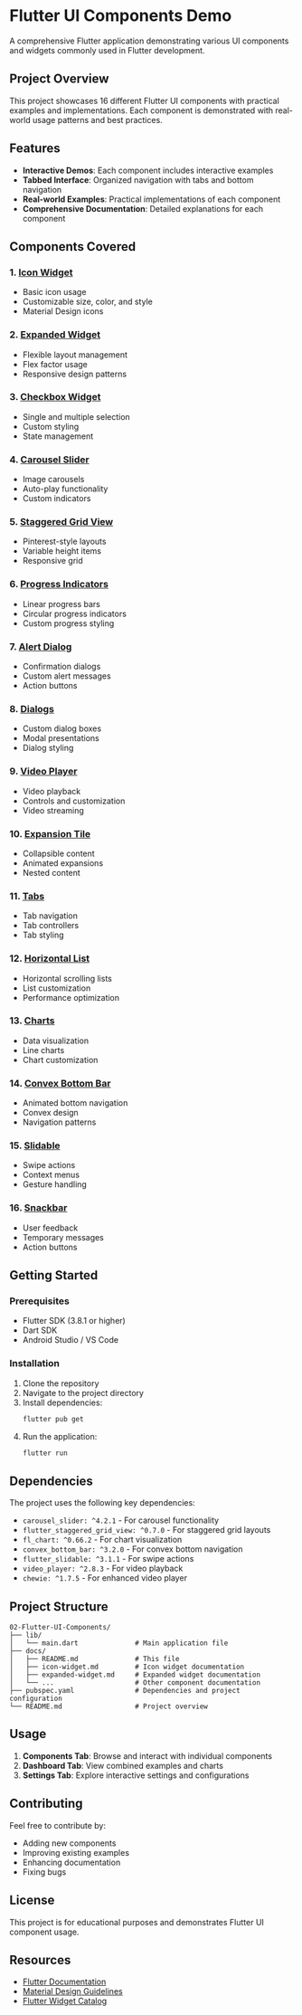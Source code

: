 # Flutter UI Components Demo

A comprehensive Flutter application demonstrating various UI components and widgets commonly used in Flutter development.

## Project Overview

This project showcases 16 different Flutter UI components with practical examples and implementations. Each component is demonstrated with real-world usage patterns and best practices.

## Features

- **Interactive Demos**: Each component includes interactive examples
- **Tabbed Interface**: Organized navigation with tabs and bottom navigation
- **Real-world Examples**: Practical implementations of each component
- **Comprehensive Documentation**: Detailed explanations for each component

## Components Covered

### 1. [Icon Widget](icon-widget.md)
- Basic icon usage
- Customizable size, color, and style
- Material Design icons

### 2. [Expanded Widget](expanded-widget.md)
- Flexible layout management
- Flex factor usage
- Responsive design patterns

### 3. [Checkbox Widget](checkbox-widget.md)
- Single and multiple selection
- Custom styling
- State management

### 4. [Carousel Slider](carousel-slider.md)
- Image carousels
- Auto-play functionality
- Custom indicators

### 5. [Staggered Grid View](staggered-grid-view.md)
- Pinterest-style layouts
- Variable height items
- Responsive grid

### 6. [Progress Indicators](progress-indicators.md)
- Linear progress bars
- Circular progress indicators
- Custom progress styling

### 7. [Alert Dialog](alert-dialog.md)
- Confirmation dialogs
- Custom alert messages
- Action buttons

### 8. [Dialogs](dialogs.md)
- Custom dialog boxes
- Modal presentations
- Dialog styling

### 9. [Video Player](video-player.md)
- Video playback
- Controls and customization
- Video streaming

### 10. [Expansion Tile](expansion-tile.md)
- Collapsible content
- Animated expansions
- Nested content

### 11. [Tabs](tabs.md)
- Tab navigation
- Tab controllers
- Tab styling

### 12. [Horizontal List](horizontal-list.md)
- Horizontal scrolling lists
- List customization
- Performance optimization

### 13. [Charts](charts.md)
- Data visualization
- Line charts
- Chart customization

### 14. [Convex Bottom Bar](convex-bottom-bar.md)
- Animated bottom navigation
- Convex design
- Navigation patterns

### 15. [Slidable](slidable.md)
- Swipe actions
- Context menus
- Gesture handling

### 16. [Snackbar](snackbar.md)
- User feedback
- Temporary messages
- Action buttons

## Getting Started

### Prerequisites

- Flutter SDK (3.8.1 or higher)
- Dart SDK
- Android Studio / VS Code

### Installation

1. Clone the repository
2. Navigate to the project directory
3. Install dependencies:
   ```bash
   flutter pub get
   ```
4. Run the application:
   ```bash
   flutter run
   ```

## Dependencies

The project uses the following key dependencies:

- `carousel_slider: ^4.2.1` - For carousel functionality
- `flutter_staggered_grid_view: ^0.7.0` - For staggered grid layouts
- `fl_chart: ^0.66.2` - For chart visualization
- `convex_bottom_bar: ^3.2.0` - For convex bottom navigation
- `flutter_slidable: ^3.1.1` - For swipe actions
- `video_player: ^2.8.3` - For video playback
- `chewie: ^1.7.5` - For enhanced video player

## Project Structure

```
02-Flutter-UI-Components/
├── lib/
│   └── main.dart              # Main application file
├── docs/
│   ├── README.md              # This file
│   ├── icon-widget.md         # Icon widget documentation
│   ├── expanded-widget.md     # Expanded widget documentation
│   └── ...                    # Other component documentation
├── pubspec.yaml               # Dependencies and project configuration
└── README.md                  # Project overview
```

## Usage

1. **Components Tab**: Browse and interact with individual components
2. **Dashboard Tab**: View combined examples and charts
3. **Settings Tab**: Explore interactive settings and configurations

## Contributing

Feel free to contribute by:
- Adding new components
- Improving existing examples
- Enhancing documentation
- Fixing bugs

## License

This project is for educational purposes and demonstrates Flutter UI component usage.

## Resources

- [Flutter Documentation](https://flutter.dev/docs)
- [Material Design Guidelines](https://material.io/design)
- [Flutter Widget Catalog](https://flutter.dev/docs/development/ui/widgets)
